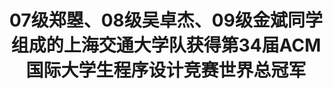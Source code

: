 ---
title:      07级郑曌、08级吴卓杰、09级金斌同学组成的上海交通大学队获得第34届ACM国际大学生程序设计竞赛世界总冠军
time:       2010.02
category:   timeline
---